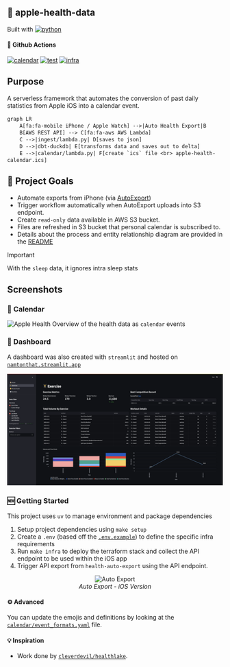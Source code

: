 ## 📱 apple-health-data

Built with [![python](https://img.shields.io/badge/python-3670A0?style=for-the-badge&logo=python&logoColor=ffdd54)](https://www.python.org)

#### 🚀 Github Actions

[![calendar](https://github.com/namtonthat/apple-health-calendar/actions/workflows/calendar.yaml/badge.svg)](https://github.com/namtonthat/apple-health-calendar/actions/workflows/calendar.yaml)
[![test](https://github.com/namtonthat/apple-health-calendar/actions/workflows/test.yaml/badge.svg)](https://github.com/namtonthat/apple-health-calendar/actions/workflows/test.yaml)
[![infra](https://github.com/namtonthat/apple-health-calendar/actions/workflows/infra.yaml/badge.svg)](https://github.com/namtonthat/apple-health-calendar/actions/workflows/infra.yaml)

## Purpose

A serverless framework that automates the conversion of past daily statistics from Apple iOS into a calendar event.

```mermaid
graph LR
    A[fa:fa-mobile iPhone / Apple Watch] -->|Auto Health Export|B
    B[AWS REST API] --> C[fa:fa-aws AWS Lambda]
    C -->|ingest/lambda.py| D[saves to json]
    D -->|dbt-duckdb| E[transforms data and saves out to delta]
    E -->|calendar/lambda.py| F[create `ics` file <br> apple-health-calendar.ics]
```

## 🎯 Project Goals

- Automate exports from iPhone (via [AutoExport](https://github.com/Lybron/health-auto-export))
- Trigger workflow automatically when AutoExport uploads into S3 endpoint.
- Create `read-only` data available in AWS S3 bucket.
- Files are refreshed in S3 bucket that personal calendar is subscribed to.
- Details about the process and entity relationship diagram are provided in the [README](https://github.com/namtonthat/apple-health-calendar/blob/main/docs/README.md)

> [!important]
> With the `sleep` data, it ignores intra sleep stats

## Screenshots

### 📅 Calendar

![Apple Health](./docs/images/apple-health-calendar.jpg)
Overview of the health data as `calendar` events

### 📄 Dashboard

A dashboard was also created with `streamlit` and hosted on [`namtonthat.streamlit.app`](https://namtonthat.streamlit.app)

![Dashboard](./docs/images/apple-dashboard.png)

### 🆕 Getting Started

This project uses `uv` to manage environment and package dependencies

1. Setup project dependencies using `make setup`
2. Create a `.env` (based off the [`.env.example`](.env.example)) to define the specific infra requirements
3. Run `make infra` to deploy the terraform stack and collect the API endpoint to be used within the iOS app
4. Trigger API export from `health-auto-export` using the API endpoint.

<p align="center">
  <img src="./docs/images/auto-export-ios.jpeg" alt="Auto Export" width="300px">
  <br>
  <em>Auto Export - iOS Version</em>
</p>

#### ⚙️ Advanced

You can update the emojis and definitions by looking at the [`calendar/event_formats.yaml`](https://github.com/namtonthat/apple-health-calendar/blob/main/calendar/events_formats.yaml) file.

#### 💡 Inspiration

- Work done by [`cleverdevil/healthlake`](https://github.com/cleverdevil/healthlake).
